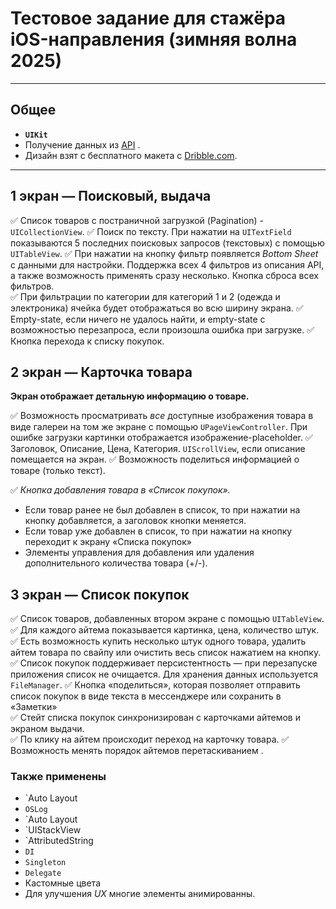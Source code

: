 # Тестовое задание для стажёра  iOS-направления (зимняя волна 2025)
---
## Общее

- **`UIKit`**
- Получение данных из  [API](https://fakeapi.platzi.com/) . 
- Дизайн взят с бесплатного макета с [Dribble.com](https://dribbble.com). 

---



## 1 экран — Поисковый, выдача

✅ Список товаров с постраничной загрузкой (Pagination) - `UICollectionView`. 
✅ Поиск по тексту. При нажатии на `UITextField` показываются 5 последних поисковых запросов (текстовых) с помощью `UITableView`.
✅ При нажатии на кнопку фильтр появляется *Bottom Sheet* с данными для настройки. Поддержка всех 4 фильтров из описания API, а также возможность применять сразу несколько. Кнопка сброса всех фильтров.  
✅ При фильтрации по категории для категорий 1 и 2 (одежда и электроника)  ячейка будет отображаться во всю ширину экрана.
✅ Empty-state, если ничего не удалось найти, и empty-state с возможностью перезапроса, если произошла ошибка при загрузке.
✅ Кнопка перехода к списку покупок. 



## 2 экран — Карточка товара

**Экран отображает детальную информацию о товаре.**

✅ Возможность просматривать *все* доступные изображения товара в виде галереи на том же экране с помощью `UPageViewController`. При ошибке загрузки картинки отображается изображение-placeholder.
✅ Заголовок,  Описание, Цена, Категория. `UIScrollView`, если описание помещается на экран. 
✅ Возможность поделиться информацией о товаре (только текст).

✅ *Кнопка добавления товара в «Список покупок».*
- Если товар ранее не был добавлен в список, то при нажатии на кнопку добавляется, а заголовок кнопки меняется.  
- Если товар уже добавлен в список, то при нажатии на кнопку переходит к экрану «Списка покупок»  
- Элементы управления для добавления или удаления дополнительного количества товара (+/-).



## 3 экран — Список покупок

✅ Список товаров, добавленных втором экране с помощью `UITableView`. 
✅ Для каждого айтема показывается картинка, цена, количество штук.  
✅ Есть возможность купить несколько штук одного товара, удалить айтем товара по свайпу или очистить весь список нажатием на кнопку. 
✅ Список покупок поддерживает персистентность — при перезапуске приложения список не очищается. Для хранения данных  используется `FileManager`.
✅ Кнопка «поделиться», которая позволяет отправить список покупок в виде текста в мессенджере или сохранить в «Заметки»  
✅ Стейт списка покупок синхронизирован с карточками айтемов и экраном выдачи.  
✅ По клику на айтем происходит переход на карточку товара.
✅ Возможность менять порядок айтемов перетаскиванием .

### Также применены
- `Auto Layout
- `OSLog`
- `Auto Layout
- `UIStackView
- `AttributedString
- `DI`
- `Singleton`
- `Delegate`
- Кастомные цвета
- Для улучшения *UX* многие элементы анимированны. 

